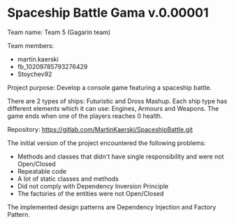 # Spaceship Battle Gama v.0.00001
 Team name: Team 5 (Gagarin team)
 
 Team members:
 * martin.kaerski
 * fb_10209785793276429
 * Stoychev92

Project purpose: Develop a console game featuring a spaceship battle.

There are 2 types of ships: Futuristic and Dross Mashup. Each ship type has different elements which it can use: Engines, Armours and Weapons. 
The game ends when one of the players reaches 0 health.

Repository: https://gitlab.com/MartinKaerski/SpaceshipBattle.git

The initial version of the project encountered the following problems:
- Methods and classes that didn't have single responsibility and were not Open/Closed
- Repeatable code
- A lot of static classes and methods
- Did not comply with Dependency Inversion Principle
- The factories of the entities were not Open/Closed

The implemented design patterns are Dependency Injection and Factory Pattern.